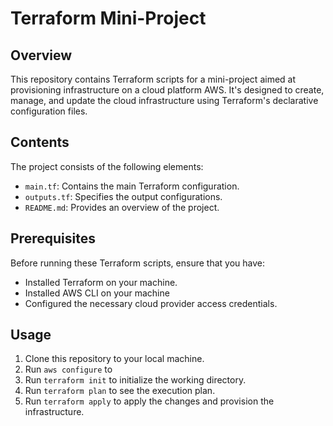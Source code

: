 # Terraform Mini-Project

## Overview

This repository contains Terraform scripts for a mini-project aimed at provisioning infrastructure on a cloud platform AWS. It's designed to create, manage, and update the cloud infrastructure using Terraform's declarative configuration files.

## Contents
The project consists of the following elements:
- `main.tf`: Contains the main Terraform configuration.
- `outputs.tf`: Specifies the output configurations.
- `README.md`: Provides an overview of the project.

## Prerequisites
Before running these Terraform scripts, ensure that you have:
- Installed Terraform on your machine.
- Installed AWS CLI on your machine
- Configured the necessary cloud provider access credentials.

## Usage
1. Clone this repository to your local machine.
2. Run `aws configure` to 
3. Run `terraform init` to initialize the working directory.
4. Run `terraform plan` to see the execution plan.
5. Run `terraform apply` to apply the changes and provision the infrastructure.
